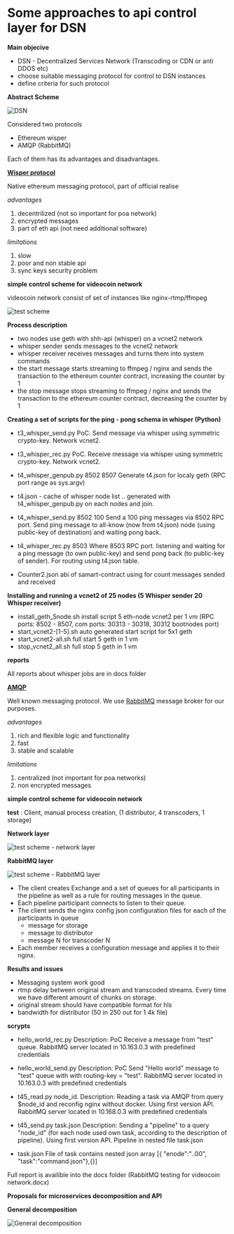 Some approaches to api control layer for DSN
============================================

**Main objecive**

- DSN - Decentralized Services Network (Transcoding or CDN or anti DDOS etc)
- choose suitable messaging protocol for control to DSN instances
- define criteria for such protocol

**Abstract Scheme**

![DSN](./docs/dsn.png)

Considered two protocols
- Ethereum wisper
- AMQP (RabbitMQ)

Each of them has its advantages and disadvantages.

**[Wisper protocol](https://github.com/ethereum/go-ethereum/wiki/Whisper)**

Native ethereum messaging protocol, part of official realise

*advantages*

1. decentrilized (not so important for poa network)
2. encrypted messages
3. part of eth api (not need additional software)

*limitations*

1. slow
2. poor and non stable api
3. sync keys security problem


**simple control scheme for videocoin network**

videocoin network consist of set of instances like nginx-rtmp/ffmpeg

![test scheme](./docs/whisper1.png)

**Process description**

- two nodes use geth with shh-api (whisper) on a vcnet2 network
- whisper sender sends messages to the vcnet2 network
- whisper receiver receives messages and turns them into system commands
- the start message starts streaming to ffmpeg / nginx and sends the transaction to the ethereum counter contract, increasing the counter by 1
- the stop message stops streaming to ffmpeg / nginx and sends the transaction to the ethereum counter contract, decreasing the counter by 1

**Creating a set of scripts for the ping - pong schema in whisper (Python)**

- t3_whisper_send.py PoC. Send message via whisper using symmetric crypto-key. Network vcnet2.

- t3_whisper_rec.py PoC. Receive message via whisper using symmetric crypto-key. Network vcnet2.

- t4_whisper_genpub.py 8502 8507 Generate t4.json for localy geth (RPC port range as sys.argv) 
- t4.json - cache of whisper node list .. generated with t4_whisper_genpub.py on each nodes and join.

- t4_whisper_send.py 8502 100 Send a 100 ping messages via 8502 RPC port. Send ping message 
to all-know (now from t4.json) node (using public-key of destination) and waiting pong back.

- t4_whisper_rec.py 8503 Where 8503 RPC port. listening and waiting for a ping message (to own public-key) and send pong back (to public-key of sender). For routing using t4.json table.

- Counter2.json abi of samart-contract using for count messages sended and received


**Installing and running a vcnet2 of 25 nodes (5 Whisper sender 20 Whisper receiver)**


- install_geth_5node.sh install script 5 eth-node vcnet2 per 1 vm (RPC ports: 8502 - 8507, com ports: 30313 - 30318, 30312 bootnodes port)
- start_vcnet2-[1-5].sh auto generated start script for 5x1 geth
- start_vcnet2-all.sh full start 5 geth in 1 vm
- stop_vcnet2_all.sh full stop 5 geth in 1 vm

**reports**

All reports about whisper jobs are in docs folder



**[AMQP](http://www.amqp.org/)**

Well known messaging protocol. We use [RabbitMQ](https://www.rabbitmq.com/) message broker for our purposes.


*advantages*

1. rich and flexible logic and functionality
2. fast
3. stable and scalable

*limitations*

1. centralized (not important for poa networks)
2. non encrypted messages

**simple control scheme for videocoin network**

**test** : Client, manual process creation, (1 distributor, 4 transcoders, 1 storage)

**Network layer**

![test scheme - network layer](./docs/amqp_scheme1.png)

**RabbitMQ layer**

![test scheme - RabbitMQ layer](./docs/amqp_scheme2.png)


- The client creates Exchange and a set of queues for all participants in the pipeline as well as a rule for routing messages in the queue.
- Each pipeline  participant connects to listen to their queue.
- The client sends the nginx config json configuration files for each of the participants in queue
  - message for storage
  - message to distributor
  - message N for transcoder N
- Each member receives a configuration message and applies it to their nginx.


**Results and issues**


- Messaging system work good
- rtmp delay between original stream and transcoded streams. Every time we have different amount of chunks on storage.
- original stream should have compatible format for hls
- bandwidth for distributor (50 in 250 out for 1 4k file)

**scrypts**
- hello_world_rec.py Description: PoC Receive a message from "test" queue. RabbitMQ server located in 10.163.0.3 with predefined credentials
- hello_world_send.py Description: PoC Send "Hello world" message to "test" queue with with routing-key = "test". RabbitMQ server located in 10.163.0.3 with predefined credentials

- t45_read.py node_id. Description: Reading a task via AMQP from query $node_id and reconfig nginx without docker. Using first version API. RabbitMQ server located in 10.168.0.3 with predefined credentials
- t45_send.py task.json Description: Sending a "pipeline" to a query "node_id" (for each node used own task, according to the description of pipeline). Using first version API. Pipeline in nested file task.json
- task.json File of task contains nested json array [{ "enode":"..00", "task":"command.json"},{}]



Full report is availible into the docs folder (RabbitMQ testing for videocoin network.docx)



**Proposals for microservices decomposition and API**


**General decomposition**

![General decomposition](./docs/microservices.png)




